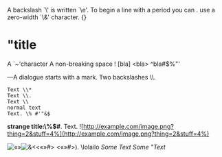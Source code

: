 A backslash \`\\' is written \`\\e'. To begin a line
with a period you can . use a zero-width \`\\&'
character. {}

"title
======

A \`\~'character A non-breaking space ! \[bla\] <bla\>
^bla\#$%"'

—A dialogue starts with a mark. Two backslashes \\\\.


```
Text \\*
Text \\.
Text \\
normal text
Text. \% #'"&$
```

**strange title:\\%$\#**. Text.
![http://example.com/image.png?thing=2&stuff=4%](http://example.com/image.png?thing=2&stuff=4%)

![«»](example.com/image-«».png)![&<](https://example.com/image.png?thing=3)<«»#\> <«»#\>). \\lolailo *Some Text* *Some "Text*

